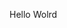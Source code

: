 Hello Wolrd








































































































































































































































































































































































































































































































































































































































































































































































































































































































































































































































































































































































































































































































































































































































































































































































































































































































































































































































































































































































































































































































































































































































































































































































































































































































































































































































































































































































































































































































































































































